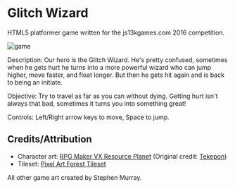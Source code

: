 # Glitch Wizard

HTML5 platformer game written for the js13kgames.com 2016 competition.

![game](http://i.imgur.com/0PDRR4x.jpg)

Description: Our hero is the Glitch Wizard. He's pretty confused, sometimes when
he gets hurt he turns into a more powerful wizard who can jump higher, move faster, and float longer. But then he gets hit again and is back to being an initiate.

Objective: Try to travel as far as you can without dying. Getting hurt isn't always that bad, sometimes it turns you into something
great!

Controls: Left/Right arrow keys to move, Space to jump.

## Credits/Attribution

- Character art: [RPG Maker VX Resource Planet](https://vxresource.wordpress.com/2010/03/29/o-mai-gaad-its-an-update/) (Original credit: [Tekepon](https://web.archive.org/web/20130115210031/http://www.tekepon.net/fsm/))
- Tileset: [Pixel Art Forest Tileset](https://www.gamedevmarket.net/asset/pixel-art-forest-tileset-platforms-5911/)

All other game art created by Stephen Murray.
